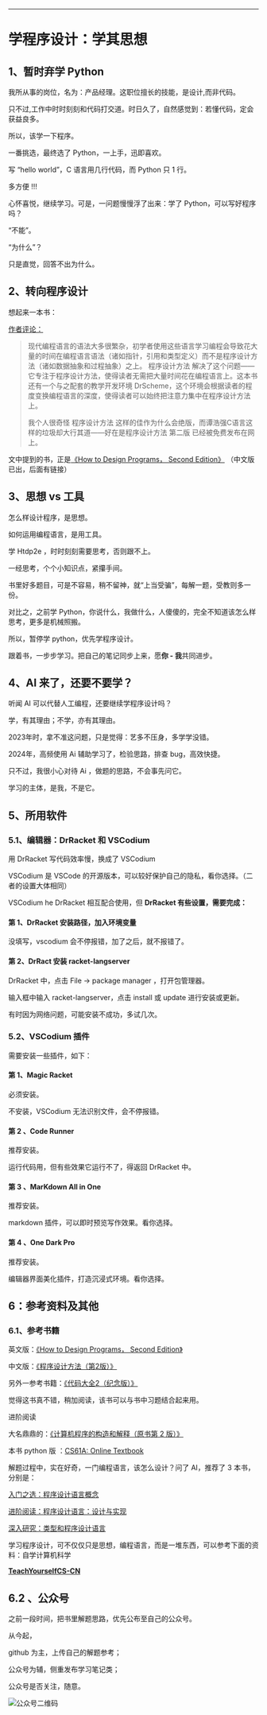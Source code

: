 ****
# 学程序设计：学其思想

## 1、暂时弃学 Python 

我所从事的岗位，名为：产品经理。这职位擅长的技能，是设计,而非代码。

只不过,工作中时时刻刻和代码打交道。时日久了，自然感觉到：若懂代码，定会获益良多。

所以，该学一下程序。

一番挑选，最终选了 Python，一上手，迅即喜欢。

写 “hello world”，C 语言用几行代码，而 Python 只 1 行。

多方便 !!!

心怀喜悦，继续学习。可是，一问题慢慢浮了出来：学了 Python，可以写好程序吗？

“不能”。

“为什么”？

只是直觉，回答不出为什么。

## 2、转向程序设计

想起来一本书：

[作者评论：](https://blog.lucida.me/blog/developer-reading-list/)
>现代编程语言的语法大多很繁杂，初学者使用这些语言学习编程会导致花大量的时间在编程语言语法（诸如指针，引用和类型定义）而不是程序设计方法（诸如数据抽象和过程抽象）之上。 程序设计方法 解决了这个问题——它专注于程序设计方法，使得读者无需把大量时间花在编程语言上。这本书还有一个与之配套的教学开发环境 DrScheme，这个环境会根据读者的程度变换编程语言的深度，使得读者可以始终把注意力集中在程序设计方法上。
>
>我个人很奇怪 程序设计方法 这样的佳作为什么会绝版，而谭浩强C语言这样的垃圾却大行其道——好在是程序设计方法 第二版 已经被免费发布在网上。

文中提到的书，正是[《How to Design Programs， Second Edition》](https://htdp.org/2019-02-24/index.html)  （中文版已出，后面有链接）

## 3、思想 vs 工具
怎么样设计程序，是思想。

如何运用编程语言，是用工具。

学 Htdp2e ，时时刻刻需要思考，否则跟不上。

一经思考，个个小知识点，紧攥手间。

书里好多题目，可是不容易，稍不留神，就“上当受骗”，每解一题，受教则多一份。

对比之，之前学 Python，你说什么，我做什么，人傻傻的，完全不知道该怎么样思考，更多是机械照搬。

所以，暂停学 python，优先学程序设计。

跟着书，一步步学习。把自己的笔记同步上来，愿**你 - 我**共同进步。

## 4、AI 来了，还要不要学？

听闻 AI 可以代替人工编程，还要继续学程序设计吗？

学，有其理由；不学，亦有其理由。

2023年时，拿不准这问题，只是觉得：艺多不压身，多学学没错。

2024年，高频使用 Ai 辅助学习了，检验思路，排查 bug，高效快捷。

只不过，我很小心对待 Ai ，做题的思路，不会事先问它。

学习的主体，是我，不是它。

## 5、所用软件

### 5.1、编辑器：DrRacket 和 VSCodium 

用 DrRacket 写代码效率慢，换成了 VSCodium 

VSCodium  是 VSCode 的开源版本，可以较好保护自己的隐私，看你选择。（二者的设置大体相同）

VSCodium he DrRacket 相互配合使用，但 **DrRacket 有些设置，需要完成：**

#### 第 1、DrRacket 安装路径，加入环境变量

没填写，vscodium 会不停报错，加了之后，就不报错了。

#### 第 2、DrRact 安装 racket-langserver

DrRacket 中，点击 File -> package manager ，打开包管理器。

输入框中输入 racket-langserver，点击 install 或 update 进行安装或更新。

有时因为网络问题，可能安装不成功，多试几次。

### 5.2、VSCodium 插件

需要安装一些插件，如下：

#### 第 1、Magic Racket 

必须安装。

不安装，VSCodium 无法识别文件，会不停报错。

#### 第 2 、Code Runner 

推荐安装。

运行代码用，但有些效果它运行不了，得返回 DrRacket 中。

#### 第 3 、MarKdown All in One 

推荐安装。

markdown 插件，可以即时预览写作效果。看你选择。

#### 第 4 、One Dark Pro 

推荐安装。

编辑器界面美化插件，打造沉浸式环境。看你选择。

## 6：参考资料及其他

### 6.1、参考书籍

英文版：[《How to Design Programs， Second Edition》](https://htdp.org/2019-02-24/index.html)

中文版：[《程序设计方法（第2版）》](https://book.douban.com/subject/35222513/)

另外一参考书籍：[《代码大全2（纪念版）》](https://book.douban.com/subject/35972849/)

觉得这书真不错，稍加阅读，该书可以与书中习题结合起来用。

进阶阅读

大名鼎鼎的：[《计算机程序的构造和解释（原书第 2 版）》](https://book.douban.com/subject/1148282/)

本书 python 版 ：[CS61A: Online Textbook](https://wizardforcel.gitbooks.io/sicp-py/content/)


解题过程中，实在好奇，一门编程语言，该怎么设计？问了 AI，推荐了 3 本书，分别是：

[入门之选：程序设计语言概念](https://book.douban.com/subject/1699662/)

[进阶阅读：程序设计语言：设计与实现](https://book.douban.com/subject/1246842/)

[深入研究：类型和程序设计语言](https://book.douban.com/subject/1318672/)

学习程序设计，可不仅仅只是思想，编程语言，而是一堆东西，可以参考下面的资料：自学计算机科学

**[TeachYourselfCS-CN](https://github.com/izackwu/TeachYourselfCS-CN)**

## 6.2 、公众号
之前一段时间，把书里解题思路，优先公布至自己的公众号。

从今起，

github 为主，上传自己的解题参考；

公众号为辅，侧重发布学习笔记类；

公众号是否关注，随意。

![公众号二维码](https://mp.weixin.qq.com/mp/qrcode?scene=10000004&size=102&__biz=Mzg2NDYxMTA4NQ==&mid=2247484136&idx=2&sn=e67efe3d83c19b6afba6bae57e3c7056&send_time=)